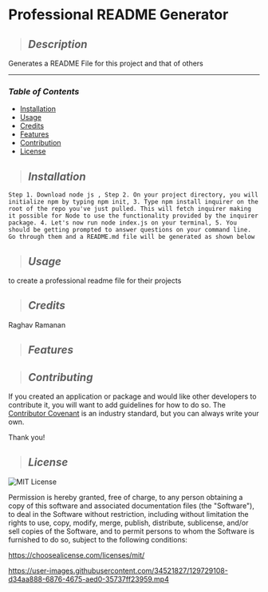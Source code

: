 # **Professional README Generator**

>## **_Description_**

Generates a README File for this project and that of others

---
### **_Table of Contents_**

* [Installation](#installation)
* [Usage](#usage)
* [Credits](#credits)
* [Features](#features)
* [Contribution](#contribution)
* [License](#license)
>## **_Installation_**

```
Step 1. Download node js , Step 2. On your project directory, you will initialize npm by typing npm init, 3. Type npm install inquirer on the root of the repo you've just pulled. This will fetch inquirer making it possible for Node to use the functionality provided by the inquirer package. 4. Let's now run node index.js on your terminal, 5. You should be getting prompted to answer questions on your command line. Go through them and a README.md file will be generated as shown below
```

>## **_Usage_**

to create a professional readme file for their projects

>## **_Credits_**

Raghav Ramanan

>## **_Features_**



>## **_Contributing_**

If you created an application or package and would like other developers to contribute it, you will want to add guidelines for how to do so. The [Contributor Covenant](https://www.contributor-covenant.org/) is an industry standard, but you can always write your own.

Thank you!

>## **_License_**

![MIT License](https://img.shields.io/badge/license-MIT%20License-blue.svg)

Permission is hereby granted, free of charge, to any person obtaining a copy
    of this software and associated documentation files (the "Software"), to deal
    in the Software without restriction, including without limitation the rights
    to use, copy, modify, merge, publish, distribute, sublicense, and/or sell
    copies of the Software, and to permit persons to whom the Software is
    furnished to do so, subject to the following conditions:

https://choosealicense.com/licenses/mit/



https://user-images.githubusercontent.com/34521827/129729108-d34aa888-6876-4675-aed0-35737ff23959.mp4



